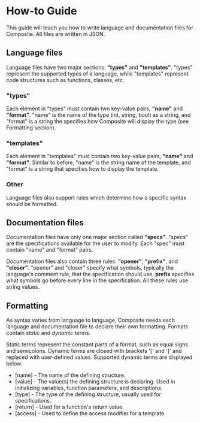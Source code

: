 # How-to Guide

This guide will teach you how to write language and documentation files for Composite. All files are written in JSON.

## Language files

Language files have two major sections: **"types"** and **"templates"**. "types" represent the supported types of a language, while "templates" represent code structures such as functions, classes, etc.

### "types"

Each element in "types" must contain two key-value pairs, **"name"** and **"format"**. "name" is the name of the type (int, string, bool) as a string, and "format" is a string the specifies how Composite will display the type (see Formatting section).

### "templates"

Each element in "templates" must contain two key-value pairs, **"name"** and **"format"**. Similar to before, "name" is the string name of the template, and "format" is a string that specifies how to display the template.

### Other

Language files also support rules which determine how a specific syntax should be formatted.

## Documentation files

Documentation files have only one major section called **"specs"**. "specs" are the specifications available for the user to modify. Each "spec" must contain "name" and "format" pairs.

Documentation files also contain three rules: **"opener"**, **"prefix"**, and **"closer"**. "opener" and "closer" specify what symbols, typically the language's comment rule, that the specification should use. **prefix** specifies what symbols go before every line in the specification. All these rules use string values.

## Formatting

As syntax varies from language to language, Composite needs each language and documentation file to declare their own formatting. Formats contain *static* and *dynamic* terms. 

Static terms represent the constant parts of a format, such as equal signs and semicolons. Dynamic terms are closed with brackets '[' and ']' and replaced with user-defined values. Supported dynamic terms are displayed below.

- [name] - The name of the defining structure.
- [value] - The value(s) the defining structure is declaring. Used in initializing variables, function parameters, and descriptions.
- [type] - The type of the defining structure, usually used for specifications. 
- [return] - Used for a function's return value.
- [access] - Used to define the access modifier for a template.